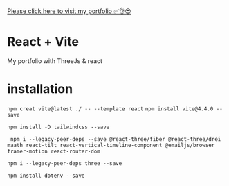 
[Please click here to visit my portfolio ✅👌😎](https://kechiedou.vercel.app/)

# React + Vite
My portfolio with ThreeJs & react

# installation
`npm creat vite@latest ./ -- --template react`
``npm install vite@4.4.0 --save``

``npm install -D tailwindcss --save``

```
 npm i --legacy-peer-deps --save @react-three/fiber @react-three/drei maath react-tilt react-vertical-timeline-component @emailjs/browser framer-motion react-router-dom
```

``npm i --legacy-peer-deps three --save``

``npm install dotenv --save``
